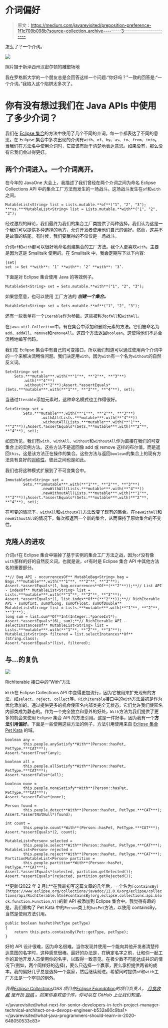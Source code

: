 # 介词偏好

> 原文：<https://medium.com/javarevisited/preposition-preference-1f1c709b098b?source=collection_archive---------3----------------------->

怎么了？一个介词。

![](img/4155d3b58c25437a3e8fa088c50d4859.png)

照片摄于新泽西州汉密尔顿的雕塑场地

我在罗格斯大学的一个朋友总是会回答这样一个问题:“你好吗？”一致的回答是:“一个介词。”我陷入这个陷阱太多次了。

# 你有没有想过我们在 Java APIs 中使用了多少介词？

我们在 [Eclipse 集合](https://github.com/eclipse/eclipse-collections)的方法中使用了几个不同的介词。每一个都表达了不同的意思。在 Eclipse 集合中多次出现的介词有`with`、`of`、`by`、`as`、`to`、`from`、`into`。当我们在方法名中使用介词时，它应该有助于清楚地表达意思。如果没有，那么没有它我们会过得更好。

## 两个介词进入。一个介词离开。

在今年的 JavaOne 大会上，我描述了我们曾经在两个介词之间为命名 Eclipse Collections API 中的集合工厂方法而发生的一场战斗。这场战斗发生在`of`和`with`之间。

```
MutableList<String> list = Lists.mutable.**of**("1", "2", "3"); ***vs.***MutableList<String> list = Lists.mutable.**with**("1", "2", "3");
```

经过激烈的辩论，我们最终为我们的集合工厂类提供了两种选择。我们认为这是一个我们可以提供多种选择的地方，允许开发者使用他们自己的偏好。然而，这并不是故事的结尾。有时候，我们要赢得的不仅仅是一场战斗。

介词`of`和`with`都可以很好地命名创建集合的工厂方法。我个人更喜欢`with`，主要是因为这是 Smalltalk 使用的。在 Smalltalk 中，我会定期写下以下内容:

```
|set|
set := Set **with**: ‘1’ **with**: ‘2’ **with**: ‘3’.
```

下面是对 Eclipse 集合使用 Java 的等效例子。

```
MutableSet<String> set = Sets.mutable.**with**("1", "2", "3");
```

如果您愿意，也可以使用 工厂方法的 ***创建一个集合。***

```
MutableSet<String> set = Sets.mutable.**of**("1", "2", "3");
```

还有一些表单将一个`Iterable`作为参数。这些被称为`ofAll`和`withAll`。

在`java.util.Collection`中，有在集合中添加和删除元素的方法。它们被命名为`add`、`addAll`、`remove`和`removeAll`。这四个方法返回`boolean`。这使得他们不适合流畅地编写代码。

我们在 Eclipse 集合中有自己的可变接口，所以我们知道可以通过使用两个介词中的一个来解决流畅性问题。我们决定用`with`，因为`with`有一个名为`without`的自然反义词。

```
Set<String> set = 
    Sets.***mutable***.with(**"1"**, **"2"**, **"3"**)
        .with(**"4"**)
        .without(**"2"**);Assert.*assertEquals*(Sets.***mutable***.with(**"1"**, **"3"**, **"4"**), set);
```

当通过`Iterable`添加元素时，这种命名模式也工作得很好。

```
Set<String> set =
        Sets.***mutable***.with(**"1"**, **"2"**, **"3"**)
                .withAll(Lists.***mutable***.with(**"4"**))
                .withoutAll(Lists.***mutable***.with(**"1"**, **"3"**));Assert.*assertEquals*(Sets.***mutable***.with(**"2"**, **"4"**), set);
```

如您所见，我们有`with`、`withAll`、`without`和`withoutAll`作为直接在我们的可变集合上的实例方法。这些方法不是返回像 add 或 remove 这样的布尔值，而是返回`this`，这是该方法正在操作的集合。这些方法与返回`boolean`的集合上的现有方法具有良好的[对称性](/@donraab/symmetric-sympathy-2c59d4541d60)，彼此之间也是如此。

我们也将这种模式扩展到了不可变集合中。

```
ImmutableSet<String> set =
        Sets.***immutable***.with(**"1"**, **"2"**, **"3"**)
                .newWithAll(Lists.***mutable***.with(**"4"**))
                .newWithoutAll(Lists.***mutable***.with(**"1"**, **"3"**));Assert.*assertEquals*(Sets.***mutable***.with(**"2"**, **"4"**), set);
```

在可变的情况下，`withAll`和`withoutAll`方法改变了现有的集合。在`newWithAll`和`newWithoutAll`的情况下，每次都返回一个新的集合，从而保持了原始集合的不变性。

## 克隆人的进攻

介词`of`在 Eclipse 集合中输掉了基于实例的集合工厂方法之战，因为`of`没有像`with`那样的好的自然反义词。也就是说，`of`有时是 Eclipse 集合 API 中其他方法名的重要部分。

```
**// Bag API - occurrencesOf** MutableBag<String> bag = Bags.***mutable***.with(**"1"**, **"2"**, **"3"**);
Assert.*assertEquals*(1, bag.occurrences**Of**(**"2"**));**// List API - indexOf** MutableList<String> list = Lists.***mutable***.with(**"1"**, **"2"**, **"3"**);
Assert.*assertEquals*(1, list.index**Of**(**"2"**));**// RichIterable API - sumOfInt, sumOfLong, sumOfFloat, sumOfDouble** MutableList<String> list = Lists.***mutable***.with(**"1"**, **"2"**, **"3"**);
long sum = list.sum**Of**Int(Integer::*parseInt*);
Assert.*assertEquals*(6L, sum);**// RichIterable API - selectInstancesOf** MutableList<String> list = Lists.***mutable***.with(**"1"**, **"2"**, **"3"**);
MutableList<String> filtered = list.selectInstances**Of**(String.class);
Assert.*assertEquals*(list, filtered);
```

## 与...的复仇

![](img/41eae2ad92430ed5a0c7ea20ff04a589.png)

RichIterable 接口中的“With”方法

`With`在 Eclipse Collections API 中变得更加流行，因为它被用来扩充现有的方法，如`select`、`reject`、`collect`等。`RichIterable`接口中的`With`方法最初是作为优化添加的。通过提供更多的机会使匿名内部类完全无状态，它们允许我们使匿名内部类成为静态的。作为一个完全独立和意外的好处，`With`方法为我们提供了更多的机会来使用 Eclipse 集合 API 的方法引用。这是一件好事，因为我有一个**方法引用偏好**。下面是一些使用这些方法的例子，方法引用使用来自 [Eclipse 集合 Pet Kata](https://github.com/eclipse/eclipse-collections-kata) 的域。

```
boolean any =
        this.people.anySatisfy**With**(Person::hasPet, PetType.***CAT***);
Assert.*assertTrue*(any);

boolean all =
        this.people.allSatisfy**With**(Person::hasPet, PetType.***CAT***);
Assert.*assertFalse*(all);

boolean none =
        this.people.noneSatisfy**With**(Person::hasPet, PetType.***CAT***);
Assert.*assertFalse*(none);

Person found =
        this.people.detect**With**(Person::hasPet, PetType.***CAT***);
Assert.*assertNotNull*(found);

int count =
        this.people.count**With**(Person::hasPet, PetType.***CAT***);
Assert.*assertEquals*(2, count);

MutableList<Person> selected =
        this.people.select**With**(Person::hasPet, PetType.***CAT***);
MutableList<Person> rejected =
        this.people.reject**With**(Person::hasPet, PetType.***CAT***);
PartitionMutableList<Person> partition =
        this.people.partition**With**(Person::hasPet, PetType.***CAT***);
Assert.*assertEquals*(selected, partition.getSelected());
Assert.*assertEquals*(rejected, partition.getRejected());
```

**更新(2022 年 2 月):**在我最初写这篇文章的几年后，一个名为`[containsBy](https://www.eclipse.org/collections/javadoc/11.0.0/org/eclipse/collections/api/RichIterable.html#containsBy(org.eclipse.collections.api.block.function.Function,V))`的新 API 被添加到 Eclipse 集合中。我觉得有趣的是，我们重构了 Pet Kata 中的`Person`类上的`hasPet`方法，以使用 containsBy，当然是使用方法引用。

```
public boolean hasPet(PetType petType)
{
    return this.pets.containsBy(Pet::getType, petType);
}
```

好的 API 设计很难，因为命名很难。当你发现并使用一个能向其他开发者清楚传达意图的名字时，这种感觉很棒。最好的办法是，在确定名字之前，让和你一起工作的其他开发人员使用你的名字，以取得一致意见。在极少数不可能达成共识的情况下(例如，两个同样好的选择)，要么只选择一个赢家，要么承担提供两者的成本。我的偏好几乎总是选择一个赢家，然后继续前进。希望同时提供`of`和`with`工厂方法是一个罕见的例外。

*我是*[*Eclipse Collections*](https://github.com/eclipse/eclipse-collections)*OSS 项目在*[*Eclipse Foundation*](https://projects.eclipse.org/projects/technology.collections)*的项目负责人。* [*月食收藏*](https://github.com/eclipse/eclipse-collections) *是开投* [*投稿*](https://github.com/eclipse/eclipse-collections/blob/master/CONTRIBUTING.md) *。如果你喜欢这个库，你可以在 GitHub 上让我们知道。*

</javarevisited/what-next-for-senior-developers-in-tech-project-manager-technical-architect-or-a-devops-engineer-b532a80c9ba1>  </javarevisited/what-java-programmers-should-learn-in-2020-648050533c83> 